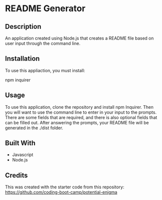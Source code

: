 # README Generator

## Description
An application created using Node.js that creates a README file based on user input through the command line.

## Installation

To use this appliaction, you must install:

npm inquirer

## Usage

To use this application, clone the repository and install npm Inquirer. Then you will want to use the command line to enter in your input to the prompts. There are some fields that are required, and there is also optional fields that can be filled out. After answering the prompts, your README file will be generated in the ./dist folder.

## Built With
 
* Javascript
* Node.js

## Credits

This was created with the starter code from this repository:
https://github.com/coding-boot-camp/potential-enigma
